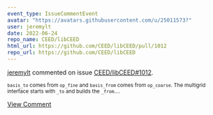 ```yaml
---
event_type: IssueCommentEvent
avatar: "https://avatars.githubusercontent.com/u/25011573?"
user: jeremylt
date: 2022-06-24
repo_name: CEED/libCEED
html_url: https://github.com/CEED/libCEED/pull/1012
repo_url: https://github.com/CEED/libCEED
---
```


<a href='https://github.com/jeremylt' target='_blank'>jeremylt</a> commented on issue <a href='https://github.com/CEED/libCEED/pull/1012' target='_blank'>CEED/libCEED#1012</a>.

<small>`basis_to` comes from `op_fine` and `basis_from` comes from `op_coarse`. The multigrid interface starts with `_to` and builds the `_from`....</small>

<a href='https://github.com/CEED/libCEED/pull/1012' target='_blank'>View Comment</a>